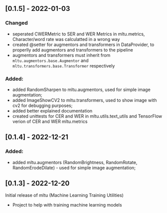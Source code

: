 ## [0.1.5] - 2022-01-03

### Changed
- seperated CWERMetric to SER and WER Metrics in mltu.metrics, Character/word rate was calculatted in a wrong way
- created @setter for augmentors and transformers in DataProvider, to properlly add augmentors and transformers to the pipeline
- augmentors and transformers must inherit from `mltu.augmentors.base.Augmentor` and `mltu.transformers.base.Transformer` respectively

### Added:
- added RandomSharpen to mltu.augmentors, used for simple image augmentation;
- added ImageShowCV2 to mltu.transformers, used to show image with cv2 for debugging purposes;
- added better explained documentation
- created unittests for CER and WER in mltu.utils.text_utils and TensorFlow verion of CER and WER mltu.metrics

## [0.1.4] - 2022-12-21

### Added:
- added mltu.augmentors (RandomBrightness, RandomRotate, RandomErodeDilate) - used for simple image augmentation;

## [0.1.3] - 2022-12-20

Initial release of mltu (Machine Learning Training Utilities)

- Project to help with training machine learning models